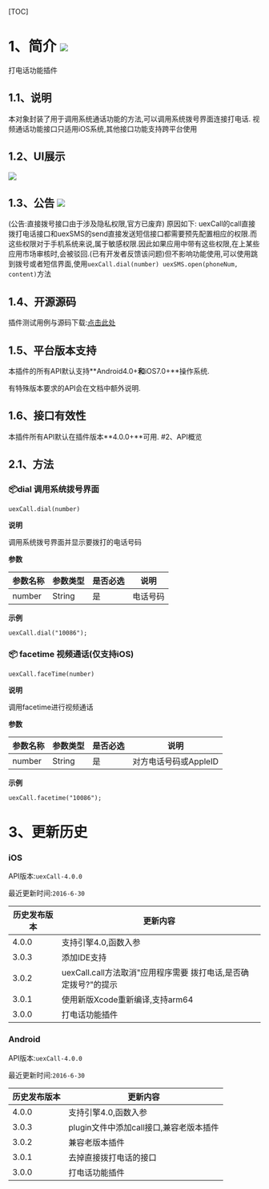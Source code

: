[TOC]
# 1、简介 [![](http://appcan-download.oss-cn-beijing.aliyuncs.com/%E5%85%AC%E6%B5%8B%2Fgf.png)]()
打电话功能插件
## 1.1、说明
 本对象封装了用于调用系统通话功能的方法,可以调用系统拨号界面连接打电话.
 视频通话功能接口只适用iOS系统,其他接口功能支持跨平台使用
## 1.2、UI展示
![](http://newdocx.appcan.cn/docximg/151357a2015e6s7w.jpg)
## 1.3、公告 [![](http://appcan-download.oss-cn-beijing.aliyuncs.com/%E5%85%AC%E6%B5%8B%2Fnew.gif)]() 
 (公告:直接拨号接口由于涉及隐私权限,官方已废弃)
 原因如下:
    uexCall的call直接拨打电话接口和uexSMS的send直接发送短信接口都需要预先配置相应的权限.而这些权限对于手机系统来说,属于敏感权限.因此如果应用中带有这些权限,在上某些应用市场审核时,会被驳回.(已有开发者反馈该问题)但不影响功能使用,可以使用跳到拨号或者短信界面,使用`uexCall.dial(number) uexSMS.open(phoneNum, content)`方法
## 1.4、开源源码
插件测试用例与源码下载:<a href="http://plugin.appcan.cn/details.html?id=158_index" target="_blank">点击此处</a>
## 1.5、平台版本支持

本插件的所有API默认支持**Android4.0+**和**iOS7.0+**操作系统.

有特殊版本要求的API会在文档中额外说明.

## 1.6、接口有效性

本插件所有API默认在插件版本**4.0.0+**可用.
#2、API概览
## 2.1、方法

### 📦dial  调用系统拨号界面

``
uexCall.dial(number)
``

**说明**

调用系统拨号界面并显示要拨打的电话号码

**参数**

|  参数名称 | 参数类型  | 是否必选  |  说明 |
| ----- | ----- | ----- | ----- |
| number | String | 是 | 电话号码 |


**示例**

```
uexCall.dial("10086");
```
### 📦 facetime   视频通话(仅支持iOS)

`uexCall.faceTime(number)`

**说明**

调用facetime进行视频通话

**参数**

|  参数名称 | 参数类型  | 是否必选  |  说明 |
| ----- | ----- | ----- | ----- |
| number | String | 是 | 对方电话号码或AppleID |


**示例**

```
uexCall.facetime("10086");
```

 
 
# 3、更新历史 

### iOS

API版本:`uexCall-4.0.0`

最近更新时间:`2016-6-30`

| 历史发布版本 | 更新内容 |
| ----- | ----- |
| 4.0.0 | 支持引擎4.0,函数入参 |
| 3.0.3 | 添加IDE支持 |
| 3.0.2 | uexCall.call方法取消"应用程序需要 拨打电话,是否确定拨号?"的提示 |
| 3.0.1 | 使用新版Xcode重新编译,支持arm64 |
| 3.0.0 | 打电话功能插件 |

### Android

API版本:`uexCall-4.0.0`

最近更新时间:`2016-6-30`

| 历史发布版本 | 更新内容 |
| ----- | ----- |
| 4.0.0 | 支持引擎4.0,函数入参 |
| 3.0.3 | plugin文件中添加call接口,兼容老版本插件 |
| 3.0.2 | 兼容老版本插件 |
| 3.0.1 | 去掉直接拨打电话的接口 |
| 3.0.0 | 打电话功能插件 |
